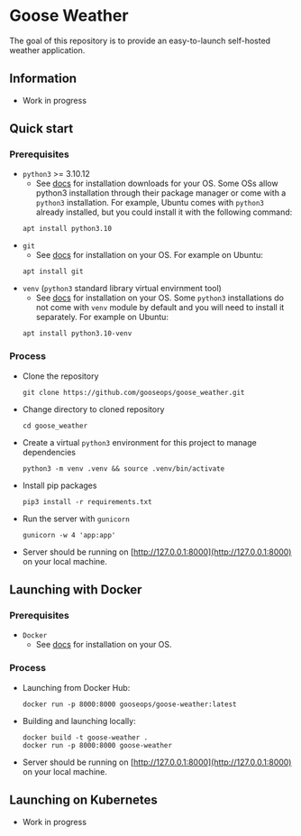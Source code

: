 # Goose Weather
The goal of this repository is to provide an easy-to-launch self-hosted weather application.

## Information
- Work in progress
## Quick start
### Prerequisites
- `python3` >= 3.10.12
    - See [docs](https://www.python.org/downloads/) for installation downloads for your OS.  Some OSs allow python3 installation through their package manager or come with a `python3` installation.  For example, Ubuntu comes with `python3` already installed, but you could install it with the following command:
    ```
    apt install python3.10
    ``` 
- `git`
    - See [docs](https://git-scm.com/book/en/v2/Getting-Started-Installing-Git) for installation on your OS.  For example on Ubuntu:
    ```
    apt install git
    ```
- `venv` (`python3` standard library virtual envirnment tool)
    - See [docs](https://docs.docker.com/engine/) for installation on your OS.  Some `python3` installations do not come with `venv` module by default and you will need to install it separately. For example on Ubuntu:
    ```
    apt install python3.10-venv
    ```
### Process
- Clone the repository
    ```
    git clone https://github.com/gooseops/goose_weather.git
    ```
- Change directory to cloned repository
    ```
    cd goose_weather
    ```
- Create a virtual `python3` environment for this project to manage dependencies
    ```
    python3 -m venv .venv && source .venv/bin/activate
    ```
- Install pip packages
    ```
    pip3 install -r requirements.txt
    ```
- Run the server with `gunicorn`
    ```
    gunicorn -w 4 'app:app'
    ```
- Server should be running on [http://127.0.0.1:8000](http://127.0.0.1:8000) on your local machine.
## Launching with Docker
### Prerequisites
- `Docker`
    - See [docs](https://docs.docker.com/engine/install/) for installation on your OS.
### Process
- Launching from Docker Hub:
    ```
    docker run -p 8000:8000 gooseops/goose-weather:latest
    ```
- Building and launching locally:
    ```
    docker build -t goose-weather .
    docker run -p 8000:8000 goose-weather
    ```
- Server should be running on [http://127.0.0.1:8000](http://127.0.0.1:8000) on your local machine.
## Launching on Kubernetes
- Work in progress
<!-- ### Manifest
### Helm -->

